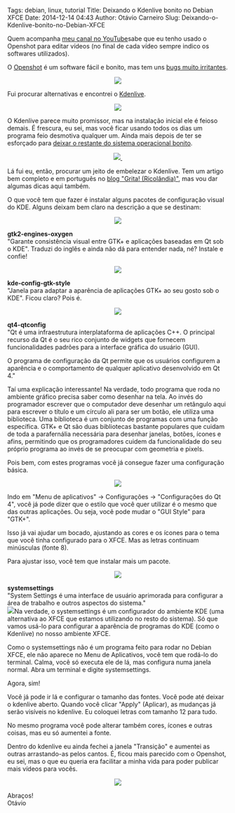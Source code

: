 Tags: debian, linux, tutorial
Title: Deixando o Kdenlive bonito no Debian XFCE
Date: 2014-12-14 04:43
Author: Otávio Carneiro
Slug: Deixando-o-Kdenlive-bonito-no-Debian-XFCE

Quem acompanha [meu canal no
YouTube](https://www.youtube.com/user/UmCarneiro)sabe que eu tenho usado
o Openshot para editar vídeos (no final de cada vídeo sempre indico os
softwares utilizados).

O [Openshot](http://www.openshot.org/) é um software fácil e bonito, mas
tem uns [bugs muito
irritantes](http://cweiske.de/tagebuch/avoid-openshot.htm).

<div class="separator" style="clear: both; text-align: center;">

[![](http://4.bp.blogspot.com/-0GWA79xcPYc/VI19Nn6QyOI/AAAAAAAACaY/Ztf4U8QtWxo/s1600/openshot.png)](http://4.bp.blogspot.com/-0GWA79xcPYc/VI19Nn6QyOI/AAAAAAAACaY/Ztf4U8QtWxo/s1600/openshot.png)

</div>

Fui procurar alternativas e encontrei o
[Kdenlive](https://kdenlive.org/).

<div class="separator" style="clear: both; text-align: center;">

[![](http://2.bp.blogspot.com/-3XynxYkHH84/VI1-FbnARPI/AAAAAAAACao/dbTdTpfY31M/s1600/kdenlive-depois.png)](http://2.bp.blogspot.com/-3XynxYkHH84/VI1-FbnARPI/AAAAAAAACao/dbTdTpfY31M/s1600/kdenlive-depois.png)

</div>

O Kdenlive parece muito promissor, mas na instalação inicial ele é
feioso demais. É frescura, eu sei, mas você ficar usando todos os dias
um programa feio desmotiva qualquer um. Ainda mais depois de ter se
esforçado para [deixar o restante do sistema operacional
bonito](http://umcarneiro.blogspot.com.br/2014/11/deixando-o-debian-xfce-bonito.html).

<div class="separator" style="clear: both; text-align: center;">

[![](http://3.bp.blogspot.com/-l87Ut_YgYyQ/VI1951uctwI/AAAAAAAACag/D2hRGBCHgZk/s1600/kdenlive-antes.png) ](http://3.bp.blogspot.com/-l87Ut_YgYyQ/VI1951uctwI/AAAAAAAACag/D2hRGBCHgZk/s1600/kdenlive-antes.png)

</div>

<div class="separator" style="clear: both; text-align: center;">

</div>

Lá fui eu, então, procurar um jeito de embelezar o Kdenlive. Tem um
artigo bem completo e em português no [blog "Grita!
(Ricolândia)"](http://grita.ricolandia.com/2014/04/04/gtk-e-qt-mesma-aparencia-e-icones/),
mas vou dar algumas dicas aqui também.

O que você tem que fazer é instalar alguns pacotes de configuração
visual do KDE. Alguns deixam bem claro na descrição a que se destinam:

<div class="separator" style="clear: both; text-align: center;">

[![](http://1.bp.blogspot.com/-FY1__XWQUio/VI1_MswdVXI/AAAAAAAACa0/0Q_yhMkY6Do/s1600/synaptic.png)](http://1.bp.blogspot.com/-FY1__XWQUio/VI1_MswdVXI/AAAAAAAACa0/0Q_yhMkY6Do/s1600/synaptic.png)

</div>

**gtk2-engines-oxygen**  
"Garante consistência visual entre GTK+ e aplicações baseadas em Qt sob
o KDE". Traduzi do inglês e ainda não dá para entender nada, né? Instale
e confie!

<div class="separator" style="clear: both; text-align: center;">

[![](http://4.bp.blogspot.com/-dYp16lRebr8/VI1_uRlBI7I/AAAAAAAACa8/RyoHavI-uv0/s1600/kde-config-gtk-synaptic.png)](http://4.bp.blogspot.com/-dYp16lRebr8/VI1_uRlBI7I/AAAAAAAACa8/RyoHavI-uv0/s1600/kde-config-gtk-synaptic.png)

</div>

**kde-config-gtk-style**  
"Janela para adaptar a aparência de aplicações GTK+ ao seu gosto sob o
KDE". Ficou claro? Pois é.

<div class="separator" style="clear: both; text-align: center;">

[![](http://2.bp.blogspot.com/-TGnZCf4Ogjw/VI2ANTVcWLI/AAAAAAAACbI/R5WkGsfS8qg/s1600/synaptic-qtconfig.png)](http://2.bp.blogspot.com/-TGnZCf4Ogjw/VI2ANTVcWLI/AAAAAAAACbI/R5WkGsfS8qg/s1600/synaptic-qtconfig.png)

</div>

**qt4-qtconfig**  
"Qt é uma infraestrutura interplataforma de aplicações C++. O principal  
recurso da Qt é o seu rico conjunto de widgets que fornecem
funcionalidades padrões para a interface gráfica do usuário (GUI).

O programa de configuração da Qt permite que os usuários configurem a  
aparência e o comportamento de qualquer aplicativo desenvolvido em Qt
4."

Taí uma explicação interessante! Na verdade, todo programa que roda no
ambiente gráfico precisa saber como desenhar na tela. Ao invés do
programador escrever que o computador deve desenhar um retângulo aqui
para escrever o título e um círculo ali para ser um botão, ele utiliza
uma biblioteca. Uma biblioteca é um conjunto de programas com uma função
específica. GTK+ e Qt são duas bibliotecas bastante populares que cuidam
de toda a parafernália necessária para desenhar janelas, botões, ícones
e afins, permitindo que os programadores cuidem da funcionalidade do seu
próprio programa ao invés de se preocupar com geometria e pixels.

Pois bem, com estes programas você já consegue fazer uma configuração
básica.

<div class="separator" style="clear: both; text-align: center;">

[![](http://1.bp.blogspot.com/-lXYavVA-PVw/VI2Bscd-OYI/AAAAAAAACbU/5mU0eWSygvE/s1600/qtconfig.png)](http://1.bp.blogspot.com/-lXYavVA-PVw/VI2Bscd-OYI/AAAAAAAACbU/5mU0eWSygvE/s1600/qtconfig.png)

</div>

Indo em "Menu de aplicativos" -\> Configurações -\> "Configurações do Qt
4", você já pode dizer que o estilo que você quer utilizar é o mesmo que
das outras aplicações. Ou seja, você pode mudar o "GUI Style" para
"GTK+".

Isso já vai ajudar um bocado, ajustando as cores e os ícones para o tema
que você tinha configurado para o XFCE. Mas as letras continuam
minúsculas (fonte 8).

Para ajustar isso, você tem que instalar mais um pacote.

<div class="separator" style="clear: both; text-align: center;">

[![](http://4.bp.blogspot.com/-bw2c2omrk7M/VI2CwVmXsvI/AAAAAAAACbg/MdhrAk51HxQ/s1600/systemsettings-kde-synaptic.png)](http://4.bp.blogspot.com/-bw2c2omrk7M/VI2CwVmXsvI/AAAAAAAACbg/MdhrAk51HxQ/s1600/systemsettings-kde-synaptic.png)

</div>

**systemsettings**  
"System Settings é uma interface de usuário aprimorada para configurar a
área de trabalho e outros aspectos do sistema."  
[![](http://4.bp.blogspot.com/-z_ojYFWYJpo/VI2D7KaNBOI/AAAAAAAACbs/Ezu_6skTn6U/s1600/systemsettings-kde.png)](http://4.bp.blogspot.com/-z_ojYFWYJpo/VI2D7KaNBOI/AAAAAAAACbs/Ezu_6skTn6U/s1600/systemsettings-kde.png)Na
verdade, o systemsettings é um configurador do ambiente KDE (uma
alternativa ao XFCE que estamos utilizando no resto do sistema). Só que
vamos usá-lo para configurar a aparência de programas do KDE (como o
Kdenlive) no nosso ambiente XFCE.

Como o systemsettings não é um programa feito para rodar no Debian XFCE,
ele não aparece no Menu de Aplicativos, você tem que rodá-lo do
terminal. Calma, você só executa ele de lá, mas configura numa janela
normal. Abra um terminal e digite systemsettings.

Agora, sim!

Você já pode ir lá e configurar o tamanho das fontes. Você pode até
deixar o kdenlive aberto. Quando você clicar "Apply" (Aplicar), as
mudanças já serão visíveis no kdenlive. Eu coloquei letras com tamanho
12 para tudo.

No mesmo programa você pode alterar também cores, ícones e outras
coisas, mas eu só aumentei a fonte.

Dentro do kdenlive eu ainda fechei a janela "Transição" e aumentei as
outras arrastando-as pelos cantos. É, ficou mais parecido com o
Openshot, eu sei, mas o que eu queria era facilitar a minha vida para
poder publicar mais vídeos para vocês.

<div class="separator" style="clear: both; text-align: center;">

[![](http://4.bp.blogspot.com/-3XynxYkHH84/VI1-FbnARPI/AAAAAAAACas/owrzAAadaSU/s1600/kdenlive-depois.png)](http://4.bp.blogspot.com/-3XynxYkHH84/VI1-FbnARPI/AAAAAAAACas/owrzAAadaSU/s1600/kdenlive-depois.png)

</div>

Abraços!  
Otávio

